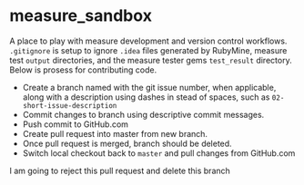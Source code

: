 # measure_sandbox
A place to play with measure development and version control workflows. `.gitignore` is setup to ignore `.idea` files generated by RubyMine, measure test `output` directories, and the measure tester gems `test_result` directory. Below is prosess for contributing code.

 - Create a branch named with the git issue number, when applicable, along with a description using dashes in stead of spaces, such as `02-short-issue-description`
 - Commit changes to branch using descriptive commit messages.
 - Push commit to GitHub.com
 - Create pull request into master from new branch.
 - Once pull request is merged, branch should be deleted.
 - Switch local checkout back to `master` and pull changes from GitHub.com 

I am going to reject this pull request and delete this branch
